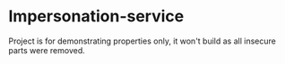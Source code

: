 # Impersonation-service

Project is for demonstrating properties only, it won't build as all insecure parts were removed.
